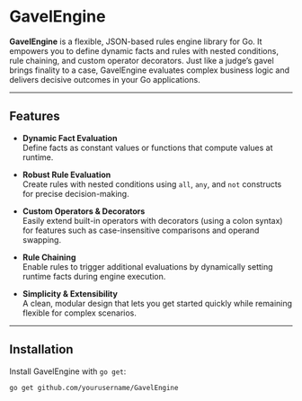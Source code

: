 # GavelEngine

**GavelEngine** is a flexible, JSON-based rules engine library for Go. It empowers you to define dynamic facts and rules with nested conditions, rule chaining, and custom operator decorators. Just like a judge’s gavel brings finality to a case, GavelEngine evaluates complex business logic and delivers decisive outcomes in your Go applications.

---

## Features

- **Dynamic Fact Evaluation**  
  Define facts as constant values or functions that compute values at runtime.

- **Robust Rule Evaluation**  
  Create rules with nested conditions using `all`, `any`, and `not` constructs for precise decision-making.

- **Custom Operators & Decorators**  
  Easily extend built-in operators with decorators (using a colon syntax) for features such as case-insensitive comparisons and operand swapping.

- **Rule Chaining**  
  Enable rules to trigger additional evaluations by dynamically setting runtime facts during engine execution.

- **Simplicity & Extensibility**  
  A clean, modular design that lets you get started quickly while remaining flexible for complex scenarios.

---

## Installation

Install GavelEngine with `go get`:

```bash
go get github.com/yourusername/GavelEngine

